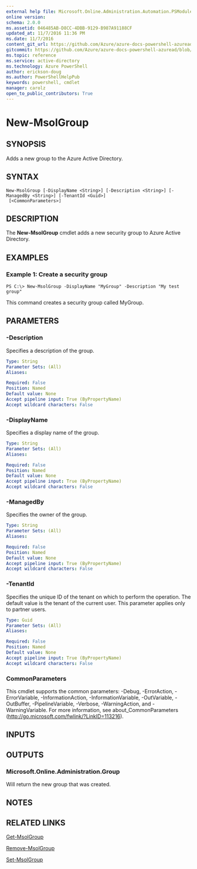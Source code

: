 ```yaml
---
external help file: Microsoft.Online.Administration.Automation.PSModule.dll-Help.xml
online version:
schema: 2.0.0
ms.assetid: 046485AB-D8CC-4DBB-9129-B987A91188CF
updated_at: 11/7/2016 11:36 PM
ms.date: 11/7/2016
content_git_url: https://github.com/Azure/azure-docs-powershell-azuread/blob/master/Azure%20AD%20Cmdlets/MSOnline/v1/New-MsolGroup.md
gitcommit: https://github.com/Azure/azure-docs-powershell-azuread/blob/6b2ae75363a4a068e37ba677387ea47a1caaeea3/Azure%20AD%20Cmdlets/MSOnline/v1/New-MsolGroup.md
ms.topic: reference
ms.service: active-directory
ms.technology: Azure PowerShell
author: erickson-doug
ms.author: PowerShellHelpPub
keywords: powershell, cmdlet
manager: carolz
open_to_public_contributors: True
---
```


# New-MsolGroup

## SYNOPSIS
Adds a new group to the Azure Active Directory.

## SYNTAX

```
New-MsolGroup [-DisplayName <String>] [-Description <String>] [-ManagedBy <String>] [-TenantId <Guid>]
 [<CommonParameters>]
```

## DESCRIPTION
The **New-MsolGroup** cmdlet adds a new security group to Azure Active Directory.

## EXAMPLES

### Example 1: Create a security group
```
PS C:\> New-MsolGroup -DisplayName "MyGroup" -Description "My test group"
```

This command creates a security group called MyGroup.

## PARAMETERS

### -Description
Specifies a description of the group.

```yaml
Type: String
Parameter Sets: (All)
Aliases:

Required: False
Position: Named
Default value: None
Accept pipeline input: True (ByPropertyName)
Accept wildcard characters: False
```

### -DisplayName
Specifies a display name of the group.

```yaml
Type: String
Parameter Sets: (All)
Aliases:

Required: False
Position: Named
Default value: None
Accept pipeline input: True (ByPropertyName)
Accept wildcard characters: False
```

### -ManagedBy
Specifies the owner of the group.

```yaml
Type: String
Parameter Sets: (All)
Aliases:

Required: False
Position: Named
Default value: None
Accept pipeline input: True (ByPropertyName)
Accept wildcard characters: False
```

### -TenantId
Specifies the unique ID of the tenant on which to perform the operation.
The default value is the tenant of the current user.
This parameter applies only to partner users.

```yaml
Type: Guid
Parameter Sets: (All)
Aliases:

Required: False
Position: Named
Default value: None
Accept pipeline input: True (ByPropertyName)
Accept wildcard characters: False
```

### CommonParameters
This cmdlet supports the common parameters: -Debug, -ErrorAction, -ErrorVariable, -InformationAction, -InformationVariable, -OutVariable, -OutBuffer, -PipelineVariable, -Verbose, -WarningAction, and -WarningVariable. For more information, see about_CommonParameters (http://go.microsoft.com/fwlink/?LinkID=113216).

## INPUTS

## OUTPUTS

### Microsoft.Online.Administration.Group
Will return the new group that was created.

## NOTES

## RELATED LINKS
[Get-MsolGroup](xref:MSOnline/v1/Get-MsolGroup.md)

[Remove-MsolGroup](xref:MSOnline/v1/Remove-MsolGroup.md)

[Set-MsolGroup](xref:MSOnline/v1/Set-MsolGroup.md)
